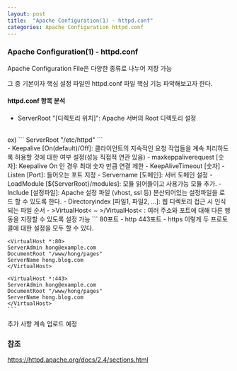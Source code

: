 ```yaml
---
layout: post
title:  "Apache Configuration(1) - httpd.conf"
categories: Apache Configuration httpd.conf
---
```

### Apache Configuration(1) - httpd.conf
Apache Configuration File은 다양한 종류로 나누어 저장 가능

그 중 기본이자 핵심 설정 파일인 httpd.conf 파일 핵심 기능 파악해보고자 한다.

#### httpd.conf 항목 분석
- ServerRoot "[디렉토리 위치]": Apache 서버의 Root 디렉토리 설정
<br>
ex)
```
ServerRoot "/etc/httpd"
```
<br>
- Keepalive [On(default)/Off]: 클라이언트의 지속적인 요청 작업들을 계속 처리하도록 허용할 것에 대한 여부 설정(성능 직접적 연관 있음)
    - maxkeppaliverequest [숫자]: Keepalive On 인 경우 최대 숫자 만큼 연결 제한
    - KeepAliveTimeout [숫자]
- Listen [Port]: 들어오는 포트 지정
- Servername [도메인]: 서버 도메인 설정
- LoadModule [${ServerRoot}/modules]: 모듈 읽어들이고 사용가능 모듈 추가.
- Include [설정파일]: Apache 설정 파일 (vhost, ssl 등) 분산되어있는 설정파일을 로드 할 수 있도록 한다.
- Directoryindex [파일1, 파일2, ...]: 웹 디렉토리 접근 시 인식되는 파일 순서
- &gt;VirtualHost&lt; ~ &gt;/VirtualHost&lt; : 여러 주소와 포트에 대해 다른 행동을 지정할 수 있도록 설정 가능
    ```
    80포트 - http
    443포트 - https
    이렇게 두 프로토콜에 대한 설정을 모두 할 수 있다.

    <VirtualHost *:80>
    ServerAdmin hong@example.com
    DocumentRoot "/www/hong/pages"
    ServerName hong.blog.com
    </VirtualHost>

    <VirtualHost *:443>
    ServerAdmin hong@example.com
    DocumentRoot "/www/hong/pages"
    ServerName hong.blog.com
    </VirtualHost>
    ```

추가 사항 계속 업로드 예정

### 참조
https://httpd.apache.org/docs/2.4/sections.html